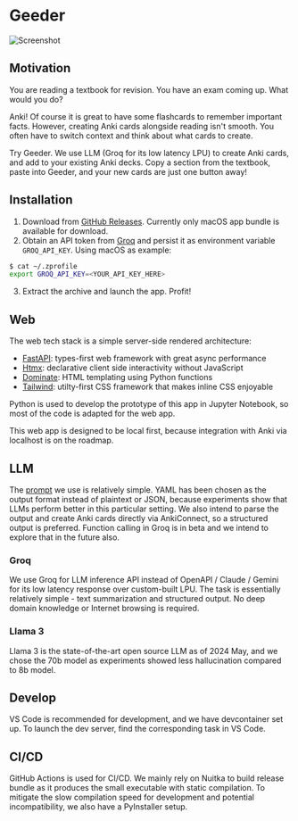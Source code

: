 # Geeder

![Screenshot](https://github.com/patrickpang/geeder/assets/944420/d0172fd2-bbff-499b-b4e6-4fcaff5c3680)

## Motivation

You are reading a textbook for revision. You have an exam coming up. What would you do?

Anki! Of course it is great to have some flashcards to remember important facts. However, creating Anki cards alongside reading isn't smooth. You often have to switch context and think about what cards to create.

Try Geeder. We use LLM (Groq for its low latency LPU) to create Anki cards, and add to your existing Anki decks. Copy a section from the textbook, paste into Geeder, and your new cards are just one button away!

## Installation


1. Download from [GitHub Releases](https://github.com/patrickpang/geeder/releases). Currently only macOS app bundle is available for download.
2. Obtain an API token from [Groq](https://console.groq.com/) and persist it as environment variable `GROQ_API_KEY`. Using macOS as example:
```bash
$ cat ~/.zprofile
export GROQ_API_KEY=<YOUR_API_KEY_HERE>
```
3. Extract the archive and launch the app. Profit!

## Web

The web tech stack is a simple server-side rendered architecture:
* [FastAPI](https://fastapi.tiangolo.com/): types-first web framework with great async performance
* [Htmx](https://htmx.org/): declarative client side interactivity without JavaScript
* [Dominate](https://pypi.org/project/dominate/): HTML templating using Python functions
* [Tailwind](https://tailwindcss.com/): utilty-first CSS framework that makes inline CSS enjoyable

Python is used to develop the prototype of this app in Jupyter Notebook, so most of the code is adapted for the web app.

This web app is designed to be local first, because integration with Anki via localhost is on the roadmap.

## LLM

The [prompt](https://github.com/patrickpang/geeder/blob/main/llm/groq.py#L10) we use is relatively simple. YAML has been chosen as the output format instead of plaintext or JSON, because experiments show that LLMs perform better in this particular setting. We also intend to parse the output and create Anki cards directly via AnkiConnect, so a structured output is preferred. Function calling in Groq is in beta and we intend to explore that in the future also.

### Groq

We use Groq for LLM inference API instead of OpenAPI / Claude / Gemini for its low latency response over custom-built LPU. The task is essentially relatively simple - text summarization and structured output. No deep domain knowledge or Internet browsing is required.

### Llama 3

Llama 3 is the state-of-the-art open source LLM as of 2024 May, and we chose the 70b model as experiments showed less hallucination compared to 8b model.

## Develop

VS Code is recommended for development, and we have devcontainer set up. To launch the dev server, find the corresponding task in VS Code.

## CI/CD

GitHub Actions is used for CI/CD. We mainly rely on Nuitka to build release bundle as it produces the small executable with static compilation. To mitigate the slow compilation speed for development and potential incompatibility, we also have a PyInstaller setup.
